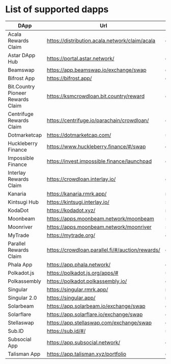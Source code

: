 
# List of supported dapps
|               DApp                |                       Url                        |          Tags           |
| --------------------------------- | ------------------------------------------------ | ----------------------- |
| Acala Rewards Claim               | https://distribution.acala.network/claim/acala   | crowdloans              |
| Astar DApp Hub                    | https://portal.astar.network/                    | defi,staking,evm        |
| Beamswap                          | https://app.beamswap.io/exchange/swap            | defi,staking,evm        |
| Bifrost App                       | https://bifrost.app/                             | defi,crowdloans         |
| Bit.Country Pioneer Rewards Claim | https://ksmcrowdloan.bit.country/reward          | crowdloans              |
| Centrifuge Rewards Claim          | https://centrifuge.io/parachain/crowdloan/       | crowdloans              |
| Dotmarketcap                      | https://dotmarketcap.com/                        | utilities               |
| Huckleberry Finance               | https://www.huckleberry.finance/#/swap           | defi,staking,evm        |
| Impossible Finance                | https://invest.impossible.finance/launchpad      | defi,evm                |
| Interlay Rewards Claim            | https://crowdloan.interlay.io/                   | crowdloans              |
| Kanaria                           | https://kanaria.rmrk.app/                        | nft                     |
| Kintsugi Hub                      | https://kintsugi.interlay.io/                    | staking,defi,crowdloans |
| KodaDot                           | https://kodadot.xyz/                             | nft                     |
| Moonbeam                          | https://apps.moonbeam.network/moonbeam           | staking,crowdloans,evm  |
| Moonriver                         | https://apps.moonbeam.network/moonriver          | staking,crowdloans,evm  |
| MyTrade                           | https://mytrade.org/                             | defi,evm                |
| Parallel Rewards Claim            | https://crowdloan.parallel.fi/#/auction/rewards/ | crowdloans              |
| Phala App                         | https://app.phala.network/                       | defi,staking            |
| Polkadot.js                       | https://polkadot.js.org/apps/#                   | utilities               |
| Polkassembly                      | https://polkadot.polkassembly.io/                | community               |
| Singular                          | https://singular.rmrk.app/                       | nft                     |
| Singular 2.0                      | https://singular.app/                            | nft                     |
| Solarbeam                         | https://app.solarbeam.io/exchange/swap           | defi,staking,evm        |
| Solarflare                        | https://app.solarflare.io/exchange/swap          | defi,staking,evm        |
| Stellaswap                        | https://app.stellaswap.com/exchange/swap         | defi,staking,evm        |
| Sub.ID                            | https://sub.id/#/                                | utilities               |
| Subsocial App                     | https://app.subsocial.network/                   | community               |
| Talisman App                      | https://app.talisman.xyz/portfolio               | defi,crowdloans         |
